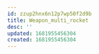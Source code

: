 ```yaml
---
id: zzup2hnx6n12p7wp50f2d9b
title: Weapon_multi_rocket
desc: ''
updated: 1681955456304
created: 1681955456304
---
```

